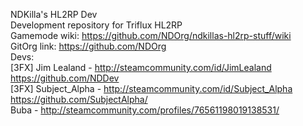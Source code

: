 NDKilla's HL2RP Dev <br>
Development repository for Triflux HL2RP <br>
Gamemode wiki: https://github.com/NDOrg/ndkillas-hl2rp-stuff/wiki <br>
GitOrg link: https://github.com/NDOrg <br>
Devs: <br>
[3FX] Jim Lealand - http://steamcommunity.com/id/JimLealand https://github.com/NDDev <br>
[3FX] Subject_Alpha - http://steamcommunity.com/id/Subject_Alpha https://github.com/SubjectAlpha/ <br>
Buba - http://steamcommunity.com/profiles/76561198019138531/ <br>

